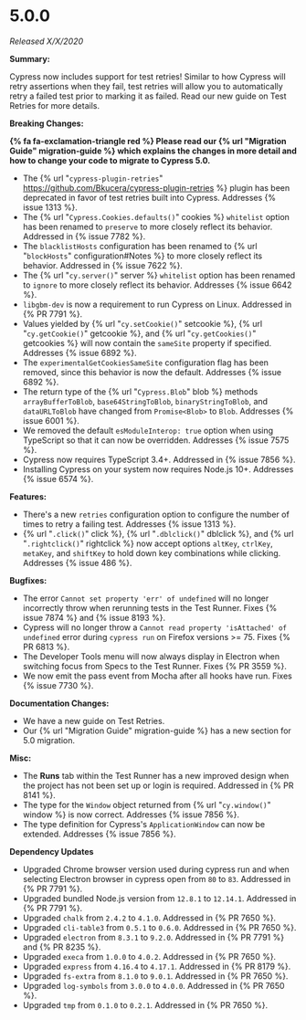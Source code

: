 # 5.0.0

*Released X/X/2020*

**Summary:**

Cypress now includes support for test retries! Similar to how Cypress will retry assertions when they fail, test retries will allow you to automatically retry a failed test prior to marking it as failed. Read our new guide on Test Retries for more details.

**Breaking Changes:**

**{% fa fa-exclamation-triangle red %} Please read our {% url "Migration Guide" migration-guide %} which explains the changes in more detail and how to change your code to migrate to Cypress 5.0.**

- The {% url "`cypress-plugin-retries`" https://github.com/Bkucera/cypress-plugin-retries %} plugin has been deprecated in favor of test retries built into Cypress. Addresses {% issue 1313 %}.
- The {% url "`Cypress.Cookies.defaults()`" cookies %} `whitelist` option has been renamed to `preserve` to more closely reflect its behavior.  Addressed in {% issue 7782 %}.
- The `blacklistHosts` configuration has been renamed to {% url "`blockHosts`" configuration#Notes %} to more closely reflect its behavior. Addressed in {% issue 7622 %}.
- The {% url "`cy.server()`" server %} `whitelist` option has been renamed to `ignore` to more closely reflect its behavior. Addresses {% issue 6642 %}.
- `libgbm-dev` is now a requirement to run Cypress on Linux. Addressed in {% PR 7791 %}.
- Values yielded by {% url "`cy.setCookie()`" setcookie %}, {% url "`cy.getCookie()`" getcookie %}, and {% url "`cy.getCookies()`" getcookies %} will now contain the `sameSite` property if specified. Addresses {% issue 6892 %}.
- The `experimentalGetCookiesSameSite` configuration flag has been removed, since this behavior is now the default. Addresses {% issue 6892 %}.
- The return type of the {% url "`Cypress.Blob`" blob %} methods `arrayBufferToBlob`, `base64StringToBlob`, `binaryStringToBlob`, and `dataURLToBlob` have changed from `Promise<Blob>` to `Blob`. Addresses {% issue 6001 %}.
- We removed the default `esModuleInterop: true` option when using TypeScript so that it can now be overridden. Addresses {% issue 7575 %}.
- Cypress now requires TypeScript 3.4+. Addressed in {% issue 7856 %}.
- Installing Cypress on your system now requires Node.js 10+. Addresses {% issue 6574 %}.

**Features:**

- There's a new `retries` configuration option to configure the number of times to retry a failing test. Addresses {% issue 1313 %}.
- {% url "`.click()`" click %}, {% url "`.dblclick()`" dblclick %}, and {% url "`.rightclick()`" rightclick %} now accept options `altKey`, `ctrlKey`, `metaKey`, and `shiftKey` to hold down key combinations while clicking. Addresses {% issue 486 %}.

**Bugfixes:**

- The error `Cannot set property 'err' of undefined` will no longer incorrectly throw when rerunning tests in the Test Runner. Fixes {% issue 7874 %} and {% issue 8193 %}.
- Cypress will no longer throw a `Cannot read property 'isAttached' of undefined` error during `cypress run` on Firefox versions >= 75. Fixes {% PR 6813 %}.
- The Developer Tools menu will now always display in Electron when switching focus from Specs to the Test Runner. Fixes {% PR 3559 %}.
- We now emit the pass event from Mocha after all hooks have run. Fixes {% issue 7730 %}.

**Documentation Changes:**

- We have a new guide on Test Retries.
- Our {% url "Migration Guide" migration-guide %} has a new section for 5.0 migration.

**Misc:**

- The **Runs** tab within the Test Runner has a new improved design when the project has not been set up or login is required. Addressed in {% PR 8141 %}.
- The type for the `Window` object returned from {% url "`cy.window()`" window %} is now correct. Addresses {% issue 7856 %}.
- The type definition for Cypress's `ApplicationWindow` can now be extended. Addresses {% issue 7856 %}.

**Dependency Updates**

- Upgraded Chrome browser version used during cypress run and when selecting Electron browser in cypress open from `80` to `83`. Addressed in {% PR 7791 %}.
- Upgraded bundled Node.js version from `12.8.1` to `12.14.1`. Addressed in {% PR 7791 %}.
- Upgraded `chalk` from `2.4.2` to `4.1.0`. Addressed in {% PR 7650 %}.
- Upgraded `cli-table3` from `0.5.1` to `0.6.0`. Addressed in {% PR 7650 %}.
- Upgraded `electron` from `8.3.1` to `9.2.0`. Addressed in {% PR 7791 %} and {% PR 8235 %}.
- Upgraded `execa` from `1.0.0` to `4.0.2`. Addressed in {% PR 7650 %}.
- Upgraded `express` from `4.16.4` to `4.17.1`. Addressed in {% PR 8179 %}.
- Upgraded `fs-extra` from `8.1.0` to `9.0.1`. Addressed in {% PR 7650 %}.
- Upgraded `log-symbols` from `3.0.0` to `4.0.0`. Addressed in {% PR 7650 %}.
- Upgraded `tmp` from `0.1.0` to `0.2.1`. Addressed in {% PR 7650 %}.
